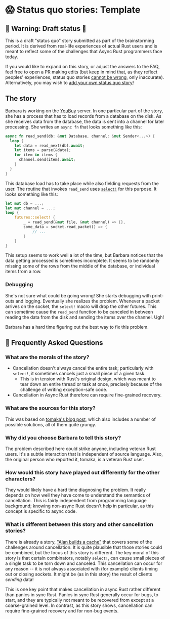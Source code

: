 # 😱 Status quo stories: Template

## 🚧 Warning: Draft status 🚧

This is a draft "status quo" story submitted as part of the brainstorming period. It is derived from real-life experiences of actual Rust users and is meant to reflect some of the challenges that Async Rust programmers face today. 

If you would like to expand on this story, or adjust the answers to the FAQ, feel free to open a PR making edits (but keep in mind that, as they reflect peoples' experiences, status quo stories [cannot be wrong], only inaccurate). Alternatively, you may wish to [add your own status quo story][htvsq]!

## The story

Barbara is working on the [YouBuy] server. In one particular part of the story, she has a process that has to load records from a database on the disk. As she receives data from the database, the data is sent into a channel for later processing. She writes an `async fn`  that looks something like this:

```rust
async fn read_send(db: &mut Database, channel: &mut Sender<...>) {
  loop {
    let data = read_next(db).await;
    let items = parse(&data);
    for item in items {
      channel.send(item).await;
    }
  }
}
```

This database load has to take place while also fielding requests from the user. The routine that invokes `read_send` uses [`select!`](https://docs.rs/futures/0.3.14/futures/macro.select.html) for this purpose. It looks something like this:

```rust
let mut db = ...;
let mut channel = ...;
loop {
    futures::select! {
        _ = read_send(&mut file, &mut channel) => {},
        some_data = socket.read_packet() => {
            // ...
        }
    }
}
```

This setup seems to work well a lot of the time, but Barbara notices that the data getting processed is sometimes incomplete. It seems to be randomly missing some of the rows from the middle of the database, or individual items from a row.

### Debugging

She's not sure what could be going wrong! She starts debugging with print-outs and logging. Eventually she realizes the problem. Whenever a packet arrives on the socket, the `select!` macro will drop the other futures. This can sometime cause the `read_send` function to be canceled in between reading the data from the disk and sending the items over the channel. Ugh!

Barbara has a hard time figuring out the best way to fix this problem.

## 🤔 Frequently Asked Questions

### **What are the morals of the story?**

* Cancellation doesn't always cancel the entire task; particularly with `select!`, it sometimes cancels just a small piece of a given task.
    * This is in tension with Rust's original design, which was meant to tear down an entire thread or task at once, precisely because of the challenge of writing exception-safe code.
* Cancellation in Async Rust therefore can require fine-grained recovery.

### **What are the sources for this story?**

This was based on [tomaka's blog post](https://tomaka.medium.com/a-look-back-at-asynchronous-rust-d54d63934a1c), which also includes a number of possible solutions, all of them quite grungy.

### **Why did you choose Barbara to tell this story?**

The problem described here could strike anyone, including veteran Rust users. It's a subtle interaction that is independent of source language. Also, the original person who reported it, tomaka, is a veteran Rust user.

### **How would this story have played out differently for the other characters?**

They would likely have a hard time diagnosing the problem. It really depends on how well they have come to understand the semantics of cancellation. This is fairly independent from programming language background; knowing non-async Rust doesn't help in particular, as this concept is specific to async code.

### What is different between this story and other cancellation stories?

There is already a story, ["Alan builds a cache"] that covers some of the challenges around cancellation. It is quite plausible that those stories could be combined, but the focus of this story is different. The key moral of this story is that certain combinators, notably `select!`, can cause small pieces of a single task to be torn down and canceled. This cancellation can occur for any reason -- it is not always associated with (for example) clients timing out or closing sockets. It might be (as in this story) the result of clients *sending* data!

This is one key point that makes cancellation in async Rust rather different than panics in sync Rust. Panics in sync Rust generally occur for bugs, to start, and they are typically not meant to be recovered from except at a coarse-grained level. In contrast, as this story shows, cancellation can require fine-grained recovery and for non-bug events.


["Alan builds a cache"]: alan_builds_a_cache.md
[character]: ../characters.md
[status quo stories]: ./status_quo.md
[Alan]: ../characters/alan.md
[Grace]: ../characters/grace.md
[Niklaus]: ../characters/niklaus.md
[Barbara]: ../characters/barbara.md
[htvsq]: ../how_to_vision/status_quo.md
[cannot be wrong]: ../how_to_vision/comment.md#comment-to-understand-or-improve-not-to-negate-or-dissuade
[YouBuy]: ../projects/YouBuy.md
